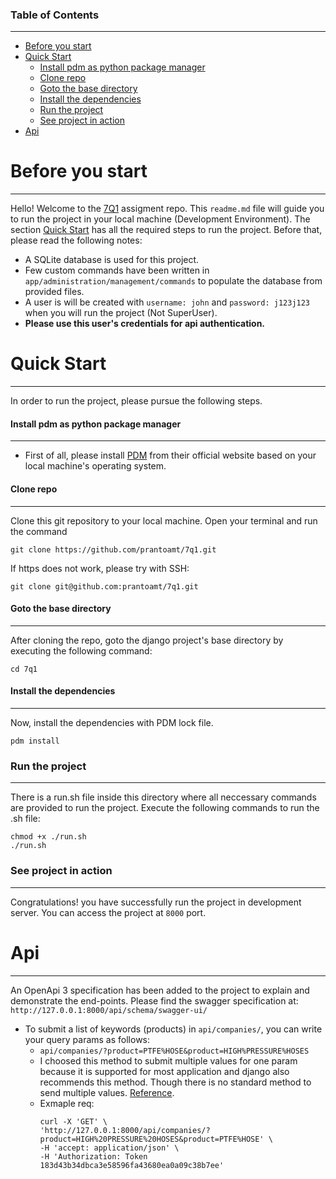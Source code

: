 ### Table of Contents  
---------------------

- [Before you start](#before-you-start)
- [Quick Start](#quick-start)
    + [Install pdm as python package manager](#install-pdm-as-python-package-manager)
    + [Clone repo](#clone-repo)
    + [Goto the base directory](#goto-the-base-directory)
    + [Install the dependencies](#install-the-dependencies)
    + [Run the project](#run-the-project)
    + [See project in action](#see-project-in-action)
- [Api](#api)


# Before you start
----------------------------
Hello! Welcome to the [7Q1](https://www.7q1.de/en/) assigment repo. 
This `readme.md` file will guide you to run the project in your local machine (Development Environment). 
The section [Quick Start](#quick-start) has all the required steps to run the project. Before that, please read the following notes:

- A SQLite database is used for this project.
- Few custom commands have been written in `app/administration/management/commands` to populate the database from provided files. 
- A user is will be created with `username: john` and `password: j123j123` when you will run the project (Not SuperUser).
- **Please use this user's credentials for api authentication.**


# Quick Start
-----------------
In order to run the project, please pursue the following steps.

#### Install pdm as python package manager
-------------------------------------------
- First of all, please install [PDM](https://pdm.fming.dev/latest/) from their official website based on your local machine's operating system.

#### Clone repo
--------------------
Clone this git repository to your local machine. Open your terminal and run the command
```
git clone https://github.com/prantoamt/7q1.git
```
If https does not work, please try with SSH:
```
git clone git@github.com:prantoamt/7q1.git
```

#### Goto the base directory
------------------------------------
After cloning the repo, goto the django project's base directory by executing the following command: 
```
cd 7q1
```

#### Install the dependencies
-----------------------------------------------------------------
Now, install the dependencies with PDM lock file.
```
pdm install
```

### Run the project
-------------------
There is a run.sh file inside this directory where all neccessary commands are provided to run the project. 
Execute the following commands to run the .sh file:
```
chmod +x ./run.sh
./run.sh
```

### See project in action
-------------------------
Congratulations! you have successfully run the project in development server. You can access the project at `8000` port.

# Api
-----
An OpenApi 3 specification has been added to the project to explain and demonstrate the end-points.
Please find the swagger specification at: `http://127.0.0.1:8000/api/schema/swagger-ui/`

- To submit a list of keywords (products) in `api/companies/`, you can write your query params as follows:
    - `api/companies/?product=PTFE%HOSE&product=HIGH%PRESSURE%HOSES`
    - I choosed this method to submit multiple values for one param because it is supported for most application and
    django also recommends this method. Though there is no standard method to send multiple values. [Reference](https://stackoverflow.com/a/24728298/6092533).
    - Exmaple req: 
        ```
        curl -X 'GET' \
        'http://127.0.0.1:8000/api/companies/?product=HIGH%20PRESSURE%20HOSES&product=PTFE%HOSE' \
        -H 'accept: application/json' \
        -H 'Authorization: Token 183d43b34dbca3e58596fa43680ea0a09c38b7ee'
        ```
